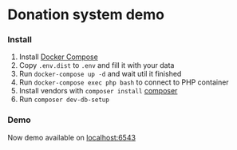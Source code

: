 # Donation system demo

### Install
1) Install [Docker Compose](https://docs.docker.com/compose/install/)
2) Copy `.env.dist` to `.env` and fill it with your data
3) Run `docker-compose up -d` and wait util it finished
4) Run `docker-compose exec php bash` to connect to PHP container
5) Install vendors with `composer install` [composer](https://getcomposer.org/)
6) Run `composer dev-db-setup`
### Demo
Now demo available on [localhost:6543](http://localhost:6543)
